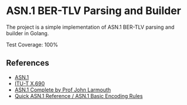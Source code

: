 # ASN.1 BER-TLV Parsing and Builder

The project is a simple implementation of ASN.1 BER-TLV parsing and builder in Golang.

Test Coverage: 100%

## References

- [ASN.1](https://en.wikipedia.org/wiki/ASN.1)
- [ITU-T X.690](https://www.itu.int/rec/T-REC-X.690)
- [ASN.1 Complete by Prof John Larmouth](https://www.oss.com/asn1/resources/books-whitepapers-pubs/larmouth-asn1-book.pdf)
- [Quick ASN.1 Reference / ASN.1 Basic Encoding Rules](https://www.oss.com/asn1/resources/asn1-made-simple/asn1-quick-reference/basic-encoding-rules.html)
